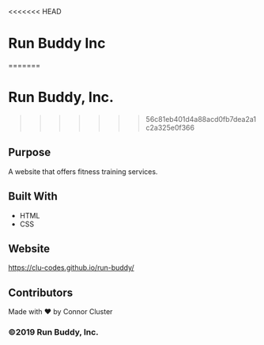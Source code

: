 <<<<<<< HEAD
# Run Buddy Inc
=======
# Run Buddy, Inc.
>>>>>>> 56c81eb401d4a88acd0fb7dea2a1c2a325e0f366

## Purpose
A website that offers fitness training services. 

## Built With
* HTML
* CSS

## Website
https://clu-codes.github.io/run-buddy/

## Contributors
Made with ❤️ by Connor Cluster

### ©️2019 Run Buddy, Inc.
